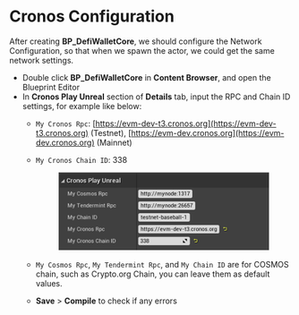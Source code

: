 # Cronos Configuration

After creating **BP\_DefiWalletCore**, we should configure the Network Configuration, so that when we spawn the actor, we could get the same network settings.

* Double click **BP\_DefiWalletCore** in **Content Browser**, and open the Blueprint Editor
* In **Cronos Play Unreal** section of **Details** tab, input the RPC and Chain ID settings, for example like below:
  * `My Cronos Rpc`: [https://evm-dev-t3.cronos.org](https://evm-dev-t3.cronos.org) (Testnet), [https://evm-dev.cronos.org](https://evm-dev.cronos.org) (Mainnet)
  *   `My Cronos Chain ID`: 338



      <figure><img src="../../../.gitbook/assets/image.png" alt=""><figcaption></figcaption></figure>
  * `My Cosmos Rpc`, `My Tendermint Rpc`, and `My Chain ID` are for COSMOS chain, such as Crypto.org Chain, you can leave them as default values.
  * **Save** > **Compile** to check if any errors
